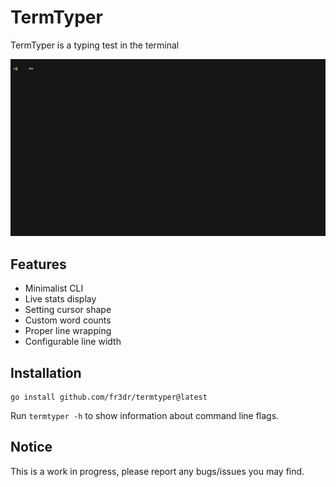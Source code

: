 
# TermTyper

TermTyper is a typing test in the terminal

!["demo gif"](/demo.gif)

## Features
- Minimalist CLI
- Live stats display
- Setting cursor shape
- Custom word counts
- Proper line wrapping
- Configurable line width

## Installation
```
go install github.com/fr3dr/termtyper@latest
```
Run ```termtyper -h``` to show information about command line flags.

## Notice
This is a work in progress, please report any bugs/issues you may find.
